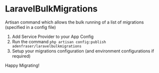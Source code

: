 # LaravelBulkMigrations
Artisan command which allows the bulk running of a list of migrations (specified in a config file)

1. Add Service Provider to your App Config
2. Run the command `php artisan config:publish adenfraser/laravelbulkmigrations`
3. Setup your migrations configuration (and environment configurations if required)

Happy Migrating!
